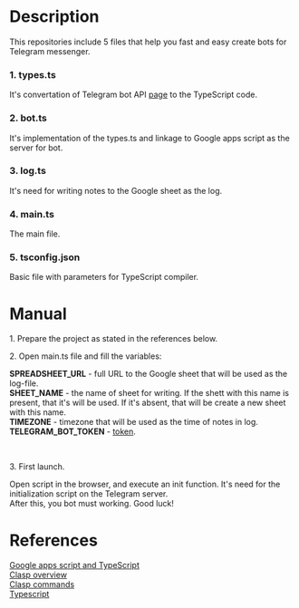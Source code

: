 # Description
This repositories include 5 files that help you fast and easy create bots for Telegram messenger.

<h3>1. types.ts</h3>
It's convertation of Telegram bot API <a href="https://core.telegram.org/bots/api">page</a> to the TypeScript code.

<h3>2. bot.ts</h3>
It's implementation of the types.ts and linkage to Google apps script as the server for bot.

<h3>3. log.ts</h3>
It's need for writing notes to the Google sheet as the log.

<h3>4. main.ts</h3>
The main file.

<h3>5. tsconfig.json</h3>
Basic file with parameters for TypeScript compiler.

# Manual
<p>1. Prepare the project as stated in the references below.</p>
<p>2. Open main.ts file and fill the variables:</p>
<strong>SPREADSHEET_URL</strong> - full URL to the Google sheet that will be used as the log-file.
<br><strong>SHEET_NAME</strong> - the name of sheet for writing. If the shett with this name is present, that it's will be used. If it's absent, that will be create a new sheet with this name.
<br><strong>TIMEZONE</strong> - timezone that will be used as the time of notes in log.
<br><strong>TELEGRAM_BOT_TOKEN</strong> - <a href="https://core.telegram.org/bots/api#authorizing-your-bot">token</a>.

<br><p>3. First launch.</p>
Open script in the browser, and execute an init function. It's need for the initialization script on the Telegram server.
<br>After this, you bot must working. Good luck!

# References
<a href="https://developers.google.com/apps-script/guides/typescript">Google apps script and TypeScript</a>
<br><a href="https://developers.google.com/apps-script/guides/clasp">Clasp overview</a>
<br><a href="https://github.com/google/clasp">Clasp commands</a>
<br><a href="https://www.typescriptlang.org/docs/handbook/compiler-options.html">Typescript</a>
